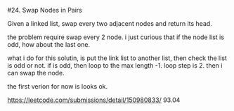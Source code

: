 
#24. Swap Nodes in Pairs

Given a linked list, swap every two adjacent nodes and return its head.

the problem require swap every 2 node. i just curious that if the node list is odd, how about the last one.

what i do for this solutin, is put the link list to another list, then check the list is odd or not. if is odd, then loop to the max length -1. loop step is 2. then i can swap the node.

the first verion for now is looks ok. 

https://leetcode.com/submissions/detail/150980833/ 93.04